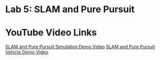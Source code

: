 # Lab 5: SLAM and Pure Pursuit

# YouTube Video Links
[SLAM and Pure Pursuit Simulation Demo Video](https://youtu.be/zkDNg6LVbwA)
[SLAM and Pure Pursuit Vehicle Demo Video](https://youtu.be/7BYTGJmcAY0)